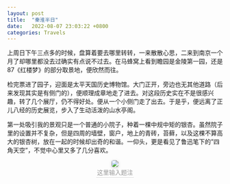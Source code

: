 ```yaml
---
layout: post
title:  "秦淮半日"
date:   2022-08-07 23:03:22 +0800
categories: Travels
---
```


上周日下午三点多的时候，盘算着要去哪里转转，一来散散心思，二来到南京一个月了却哪里都没去过确实有点说不过去。在马蜂窝上看到瞻园是金陵第一园，还是87《红楼梦》的部分取景地，便欣然而往。

检完票进了园子，迎面是太平天国历史博物馆。大门正开，旁边也无其他道路（后来发现其实是有侧门的），便顺理成章地走了进去。对这段历史实在不是很感兴趣，转了几个展厅，仍不得好处。便从一个小侧门走了出去。于是乎，便远离了正儿八经的历史展览，步入了生动活泼的山水亭阁。

第一处吸引我的景观只是一个普通的小院子，种着一棵中规中矩的银杏。虽然院子里的设置并不复杂，但是四周的墙壁，窗户，地上的青砖，苔藓，以及这棵不算高大的银杏树，放在一起的时候却出奇的和谐。一仰头，更是看见了鲁迅笔下的”四角天空”，不觉中心里又多了几分喜欢。

<center>
    <img style="border-radius: 0.3125em;
    box-shadow: 0 2px 4px 0 rgba(34,36,38,.12),0 2px 10px 0 rgba(34,36,38,.08);" 
    src="{{ site.data.images.qhbr[0] }}">
    <br>
    <div style="color:orange; border-bottom: 1px solid #d9d9d9;
    display: inline-block;
    color: #999;
    padding: 2px;">这里输入题注</div>
</center>

[PIC]: https://vkceyugu.cdn.bspapp.com/VKCEYUGU-1682933a-c290-4a19-a517-c44d14df20fc/8d85d907-37fd-461a-965c-034e0e17e7cf.png